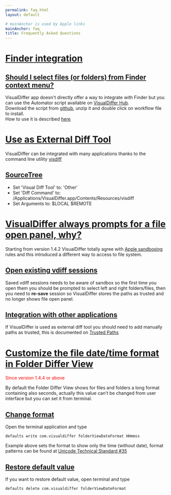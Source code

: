 ```yaml
---
permalink: faq.html
layout: default

# mainAnchor is used by Apple links
mainAnchor: faq
title: Frequently Asked Questions
---
```


[Finder integration](#finder_integration)
==================

[Should I select files (or folders) from Finder context menu?](#should_i_select_files_or_folders_from_finder_context_menu)
-----

VisualDiffer app doesn't directly offer a way to integrate with Finder but you can use the Automator script available on [VisualDiffer Hub](https://github.com/visualdiffer).  
Download the script from [github](https://github.com/visualdiffer/scripts/downloads), unzip it and double click on workflow file to install.  
How to use it is described [here](https://github.com/visualdiffer/scripts)

[Use as External Diff Tool](#use_as_external_diff_tool)
=========================

VisualDiffer can be integrated with many applications thanks to the command line utility [visdiff](unix_shell_support.html)

[SourceTree](http://www.sourcetreeapp.com/)
------------------------------------------------------

- Set 'Visual Diff Tool' to: 'Other'
- Set 'Diff Command' to: /Applications/VisualDiffer.app/Contents/Resources/visdiff
- Set Arguments to: $LOCAL $REMOTE

[VisualDiffer always prompts for a file open panel, why?](#visualdiffer_always_prompts_for_a_file_open_panel_why)
=======================================================

Starting from version 1.4.2 VisualDiffer totally agree with 
[Apple sandboxing](http://developer.apple.com/library/mac/#documentation/Security/Conceptual/AppSandboxDesignGuide/AboutAppSandbox/AboutAppSandbox.html) rules and this introduced a different way to access to file system.

[Open existing vdiff sessions](#open_existing_vdiff_sessions)
----------------------------
Saved vdiff sessions needs to be aware of sandbox so the first time you open them you should be prompted to select left and right folders/files, then you need to **re-save** session so VisualDiffer stores the paths as trusted and no longer shows file open panel.

[Integration with other applications](#integration_with_other_applications)
-----------------------------------
If VisualDiffer is used as external diff tool you should need to add manually paths as trusted, this is documented on [Trusted Paths](trustedPaths.html)

[Customize the file date/time format in Folder Differ View](#customize_the_file_date_time_format_in_folder_differ_view)
=========================================================
<span style="color:red">Since version 1.4.4 or above</span>

By default the Folder Differ View shows for files and folders a long format containing also seconds, actually this value can't be changed from user interface but you can set it from terminal.

[Change format](#change_format)
-------------
Open the terminal application and type

    defaults write com.visualdiffer folderViewDateFormat HHmmss

Example above sets the format to show only the time (without date), format patterns can be found at [Unicode Technical Standard #35](http://unicode.org/reports/tr35/tr35-6.html#Date_Format_Patterns)

[Restore default value](#restore_default_value)
---------------------

If you want to restore default value, open terminal and type

    defaults delete com.visualdiffer folderViewDateFormat
